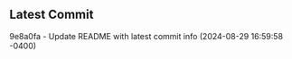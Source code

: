 
## Latest Commit
9e8a0fa - Update README with latest commit info (2024-08-29 16:59:58 -0400) <Yunxi-Zhou>
